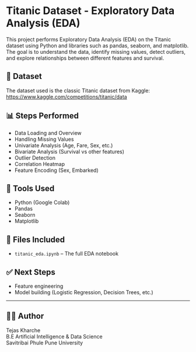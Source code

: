 # Titanic Dataset - Exploratory Data Analysis (EDA)

This project performs Exploratory Data Analysis (EDA) on the Titanic dataset using Python and libraries such as pandas, seaborn, and matplotlib. The goal is to understand the data, identify missing values, detect outliers, and explore relationships between different features and survival.

## 📂 Dataset

The dataset used is the classic Titanic dataset from Kaggle:  
https://www.kaggle.com/competitions/titanic/data

## 📊 Steps Performed

- Data Loading and Overview
- Handling Missing Values
- Univariate Analysis (Age, Fare, Sex, etc.)
- Bivariate Analysis (Survival vs other features)
- Outlier Detection
- Correlation Heatmap
- Feature Encoding (Sex, Embarked)

## 🔧 Tools Used

- Python (Google Colab)
- Pandas
- Seaborn
- Matplotlib

## 📁 Files Included

- `titanic_eda.ipynb` – The full EDA notebook

## ✅ Next Steps

- Feature engineering
- Model building (Logistic Regression, Decision Trees, etc.)

---

## 🙋‍♂️ Author

Tejas Kharche  
B.E Artificial Intelligence & Data Science  
Savitribai Phule Pune University


